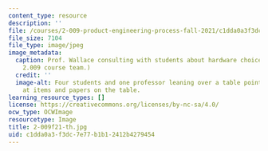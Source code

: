 ```yaml
---
content_type: resource
description: ''
file: /courses/2-009-product-engineering-process-fall-2021/c1dda0a3f3dc7e77b1b12412b4279454_2-009f21-th.jpg
file_size: 7104
file_type: image/jpeg
image_metadata:
  caption: Prof. Wallace consulting with students about hardware choices. (Image courtesy
    2.009 course team.)
  credit: ''
  image-alt: Four students and one professor leaning over a table pointing and looking
    at items and papers on the table.
learning_resource_types: []
license: https://creativecommons.org/licenses/by-nc-sa/4.0/
ocw_type: OCWImage
resourcetype: Image
title: 2-009f21-th.jpg
uid: c1dda0a3-f3dc-7e77-b1b1-2412b4279454
---
```

